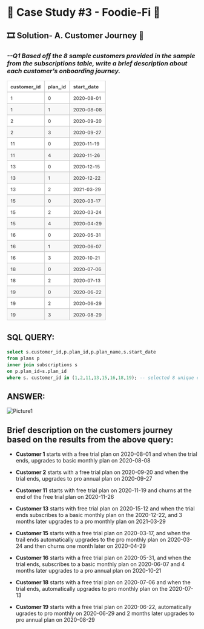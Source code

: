 # 🥑 Case Study #3 - Foodie-Fi 🥑

## 🎞 Solution- A. Customer Journey 🚀

### *--Q1 Based off the 8 sample customers provided in the sample from the subscriptions table, write a brief description about each customer’s onboarding journey.*


<img width="261" alt="image" src="https://github.com/yaswanthteja/SQL_Dannys_Foodiee-Fi_CaseStudy3/blob/master/images/A.Customer%20journey/Img1.png">


## SQL QUERY:

```sql
select s.customer_id,p.plan_id,p.plan_name,s.start_date
from plans p
inner join subscriptions s 
on p.plan_id=s.plan_id
where s. customer_id in (1,2,11,13,15,16,18,19); -- selected 8 unique customers;
```

## ANSWER:

![Picture1](https://github.com/user-attachments/assets/8442c1db-6918-4ccb-a5dc-a6e1ecea5ec7)


## Brief description on the customers journey based on the results from the above query:

- **Customer 1** starts with a free trial plan on 2020-08-01 and when the trial ends, upgrades to basic monthly plan on 2020-08-08

- **Customer 2** starts with a free trial plan on 2020-09-20 and when the trial ends, upgrades to pro annual plan on 2020-09-27

- **Customer 11** starts with free trial plan on 2020-11-19 and churns at the end of the free trial plan on 2020-11-26

- **Customer 13** starts with free trial plan on 2020-15-12 and when the trial ends subscribes to a basic monthly plan on the
    2020-12-22, and 3 months later upgrades to a pro monthly plan on 2021-03-29

- **Customer 15** starts with a free trial plan on 2020-03-17, and when the trail ends automatically upgrades to the pro monthly plan on 2020-03-24 and then churns 
    one month later on 2020-04-29

- **Customer 16** starts with a free trial plan on 2020-05-31, and when the trial ends, subscribes to a basic monthly plan on 2020-06-07 and 4 months later 
   upgrades to a pro annual plan on 2020-10-21

- **Customer 18** starts with a free trial plan on 2020-07-06 and when the trial ends, automatically upgrades to pro monthly plan on the 2020-07-13

- **Customer 19** starts with a free trial plan on 2020-06-22, automatically ugrades to pro monthly on 2020-06-29 and 2 months later upgrades to pro annual plan 
    on 2020-08-29




